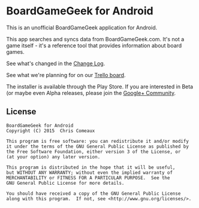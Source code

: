 # BoardGameGeek for Android
This is an unofficial BoardGameGeek application for Android.

This app searches and syncs data from BoardGameGeek.com. It's not a game itself - it's a reference tool that provides information about board games.

See what's changed in the [Change Log](/CHANGELOG.md).

See what we're planning for on our [Trello board](https://trello.com/b/pRZWIOOv).

The installer is available through the Play Store. If you are interested in Beta (or maybe even Alpha releases, please join the [Google+ Community](https://plus.google.com/communities/109617005048169697217).

License
-------
    BoardGameGeek for Android
    Copyright (C) 2015  Chris Comeaux

    This program is free software: you can redistribute it and/or modify
    it under the terms of the GNU General Public License as published by
    the Free Software Foundation, either version 3 of the License, or
    (at your option) any later version.

    This program is distributed in the hope that it will be useful,
    but WITHOUT ANY WARRANTY; without even the implied warranty of
    MERCHANTABILITY or FITNESS FOR A PARTICULAR PURPOSE.  See the
    GNU General Public License for more details.

    You should have received a copy of the GNU General Public License
    along with this program.  If not, see <http://www.gnu.org/licenses/>.

